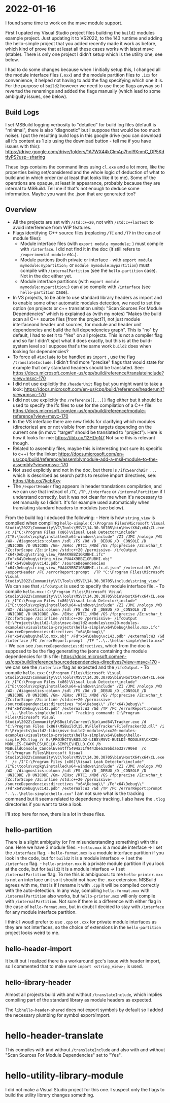 

# 2022-01-16

I found some time to work on the msvc module support.

First I upated my Visual Studio project files building the `build2` modules example project.
Just updating it to VS2022, to the 143 runtime and adding the hello-simple project that you added recently made it work as before, which kind of prove that at least all these cases works with latest msvc (stable). There is only one project I didn't setup which is the utility one, see below.

I had to do some changes because when I initially setup this, I changed all the module interface files (`.mxx`) and the module partition files to `.ixx` for convenience, it helped not having to add the flag specifying which one it is. For the purpose of `build2` however we need to use these flags anyway so I reverted the renamings and added the flags manually (which lead to some ambiguity issues, see below).

## Build Logs

I set MSBuild logging verbosity to "detailed" for build log files (default is "minimal", there is also "diagnostic" but I suppose that would be too much noise).
I put the resulting build logs in this google drive (you can download all it's content as 1 zip using the download button - tell me if you have issues with this):
    https://drive.google.com/drive/folders/1A7WX44kClmAp7hoI9XnmC_DP5KdtfyPS?usp=sharing

These logs contains the command lines using `cl.exe` and a lot more, like the properties being set/considered and the whole logic of deduction of what to build and in which order (or at least that looks like it to me). Some of the operations are opaque, at least in appearance, probably because they are internal to MSBuild.
Tell me if that's not enough to deduce some information. Maybe you want the .json that are generated too?

## Overview

- All the projects are set with `/std:c++20`, not with `/std:c++lastest` to avoid interference from WIP features.
- Flags identifying C++ source files (replacing `/TC` and `/TP` in the case of module files):
    - Module interface files (with `export module mymodule;` ) must compile with `/interface`. I did not find it in the doc (it still refers to `/experimental:module` etc.).
    - Module partions (both private or interface - with `export module mymodule:mypartition;` or `module mymodule:mypartition`) must compile with `/internalPartition` (see the `hello-partition` case). Not in the doc either yet.
    - Module interface partitions (with `export module mymodule:mypartition;`) can also compile with `/interface` (see `hello-partition` case).
- In VS projects, to be able to use standard library headers as import and to enable some other automatic modules detection, we need to set the option (on projects or c++ translation units):
    "Scan Sources For Module Dependencies" which is explained as (with my notes) "Makes the build scan all C++ source files [from the project?], not just module interfaceand header unit sources, for module and header unit dependencies and build the full dependencies graph".
    This is "no" by default, I had to set it to "Yes" on all projects. This is not a compiler flag and so far I didn't spot what it does exactly, but this is at the build-system level so I suppose that's the same work `build2` does when looking for dependencies?
- To force all `#include` to be handled as `import` , use the flag `/translateInclude`. I didn't find more "precise" flags that would state for example that only standard headers should be translated. See: https://docs.microsoft.com/en-us/cpp/build/reference/translateinclude?view=msvc-170
- I did not use explicitly the `/headerUnit` flag but you might want to take a look: https://docs.microsoft.com/en-us/cpp/build/reference/headerunit?view=msvc-170
- I did not use explicitly the `/reference[[...]]` flag either but it should be used to specify the ifc files to use for the compilation of a C++ file: https://docs.microsoft.com/en-us/cpp/build/reference/module-reference?view=msvc-170
- In the VS interface there are new fields for clarifying which modules (directories) are or not visible from other targets depending on the current one (in msvc "target" should be translated to "project"). Here is how it looks for me: https://ibb.co/12HDgN7  Not sure this is relevant though.
- Related to assembly files, maybe this is interesting (not sure its specific to c++) for the linker: https://docs.microsoft.com/en-us/cpp/build/reference/assemblymodule-add-a-msil-module-to-the-assembly?view=msvc-170
- Not used explicitly and not in the doc, but there is `/ifcSearchDir ...` which is described as search paths to resolve import directives, see: https://ibb.co/7kcbKxy
- The `/exportHeader` flag appears in header translations compilation, and we can use that instead of `/TC`, `/TP`, `/interface` or `/internalPartition` if I understand correctly, but it was not clear for me when it's necessary to set manually so I didn't. It's for example used automatically when translating standard headers to modules (see below).


From the build log I deduced the following:
    - Here is how `string_view` is compiled when compiling `hello-simple`:
        ```
        C:\Program Files\Microsoft Visual Studio\2022\Community\VC\Tools\MSVC\14.30.30705\bin\HostX64\x64\CL.exe /c /I"C:\Program Files (x86)\Visual Leak Detector\include" /I"E:\tools\vcpkg\installed\x64-windows\include" /ZI /JMC /nologo /W3 /WX- /diagnostics:column /sdl /FS /Od /D _DEBUG /D _CONSOLE /D _UNICODE /D UNICODE /Gm- /EHsc /RTC1 /MDd /GS /fp:precise /Zc:wchar_t /Zc:forScope /Zc:inline /std:c++20 /permissive- /ifcOutput "x64\Debug\string_view_PUA4X9BBZ1GRUBHI.ifc" /Fo"x64\Debug\string_view_PUA4X9BBZ1GRUBHI.obj" /Fd"x64\Debug\vc143.pdb" /sourceDependencies "x64\Debug\string_view_PUA4X9BBZ1GRUBHI.ifc.d.json" /external:W3 /Gd /exportHeader /FC /errorReport:prompt  /TP "C:\Program Files\Microsoft Visual Studio\2022\Community\VC\Tools\MSVC\14.30.30705\include\string_view"
        ```
        We can see that `/ifcOutput` is used to specify the module interface file.
    - To compile `hello.mxx` :
        ```
        C:\Program Files\Microsoft Visual Studio\2022\Community\VC\Tools\MSVC\14.30.30705\bin\HostX64\x64\CL.exe /c /I"C:\Program Files (x86)\Visual Leak Detector\include" /I"E:\tools\vcpkg\installed\x64-windows\include" /ZI /JMC /nologo /W3 /WX- /diagnostics:column /sdl /FS /Od /D _DEBUG /D _CONSOLE /D _UNICODE /D UNICODE /Gm- /EHsc /RTC1 /MDd /GS /fp:precise /Zc:wchar_t /Zc:forScope /Zc:inline /std:c++20 /permissive- /ifcOutput "E:\Projects\build2-libs\msvc-build2-modules\cxx20-modules-examples\visualstudio-projects\hello-simple\x64\Debug\hello.mxx.ifc" /sourceDependencies:directives "x64\Debug\\" /Fo"x64\Debug\hello.mxx.obj" /Fd"x64\Debug\vc143.pdb" /external:W3 /Gd /interface /FC /errorReport:prompt  /TP "..\..\hello-simple\hello.mxx"
        ```
        - We can see `/sourceDependencies:directives`, which from the doc is supposed to be the flag generating the jsons containing the module dependencies for this file: https://docs.microsoft.com/en-us/cpp/build/reference/sourcedependencies-directives?view=msvc-170
        - we can see the `/interface` flag as expected and the `/ifcOutput`.
    - To compile `hello.cxx`:
        ```
        C:\Program Files\Microsoft Visual Studio\2022\Community\VC\Tools\MSVC\14.30.30705\bin\HostX64\x64\CL.exe /c /I"C:\Program Files (x86)\Visual Leak Detector\include" /I"E:\tools\vcpkg\installed\x64-windows\include" /ZI /JMC /nologo /W3 /WX- /diagnostics:column /sdl /FS /Od /D _DEBUG /D _CONSOLE /D _UNICODE /D UNICODE /Gm- /EHsc /RTC1 /MDd /GS /fp:precise /Zc:wchar_t /Zc:forScope /Zc:inline /std:c++20 /permissive- /sourceDependencies:directives "x64\Debug\\" /Fo"x64\Debug\\" /Fd"x64\Debug\vc143.pdb" /external:W3 /Gd /TP /FC /errorReport:prompt "..\..\hello-simple\hello.cxx"
        Tracking command:
         C:\Program Files\Microsoft Visual Studio\2022\Community\MSBuild\Current\Bin\amd64\Tracker.exe /d "C:\Program Files (x86)\MSBuild\15.0\FileTracker\FileTracker32.dll" /i E:\Projects\build2-libs\msvc-build2-modules\cxx20-modules-examples\visualstudio-projects\hello-simple\x64\Debug\hello-simple_MD.tlog /r E:\PROJECTS\BUILD2-LIBS\MSVC-BUILD2-MODULES\CXX20-MODULES-EXAMPLES\HELLO-SIMPLE\HELLO.CXX /b MSBuildConsole_CancelEventff5494a31f9443bea386bda6327790e8  /c "C:\Program Files\Microsoft Visual Studio\2022\Community\VC\Tools\MSVC\14.30.30705\bin\HostX64\x64\CL.exe"  /c /I"C:\Program Files (x86)\Visual Leak Detector\include" /I"E:\tools\vcpkg\installed\x64-windows\include" /ZI /JMC /nologo /W3 /WX- /diagnostics:column /sdl /FS /Od /D _DEBUG /D _CONSOLE /D _UNICODE /D UNICODE /Gm- /EHsc /RTC1 /MDd /GS /fp:precise /Zc:wchar_t /Zc:forScope /Zc:inline /std:c++20 /permissive- /sourceDependencies:directives "x64\Debug\\" /Fo"x64\Debug\\" /Fd"x64\Debug\vc143.pdb" /external:W3 /Gd /TP /FC /errorReport:prompt "..\..\hello-simple\hello.cxx"
        ```
        I am not sure what is the tracking command but it seems related to dependency tracking. I also have the `.tlog` directories if you want to take a look.

I'll stop here for now, there is a lot in these files.

## hello-partition

There is a slight ambiguity (or I'm misunderstanding something) with this one.
Here we have 3 module files:
    - `hello.mxx` is a module interface -> I set the `/interface` flag.
    - `hello-format.mxx` is a module interface partition if you look in the code, but for `build2` it is a module interface -> I set the `/interface` flag.
    - `hello-printer.mxx` is a private module partition if you look at the code, but for `build2` it is a module interface -> I set `/internalPartition` flag.
To me this is ambiguous: to me `hello-printer.mxx` is not an interface unit so it should not have the `.mxx` extension. MSBuild agrees with me, that is if I rename it with `.cpp` it will be compiled correctly with the auto-detection.
In any way, compiling `hello-format.mxx` with `/internalPartition` also works, but `hello-printer.mxx` will only compile with `/internalPartition`.
Not sure if there is a difference with either flag in the case of `hello-format.mxx`, but in doubt I decided to stay with `/interface` for any module interface partition.

I think I woudl prefer to use `.cpp` or `.cxx` for private module interfaces as they are not interfaces, so the choice of extensions in the `hello-partition` project looks weird to me.


## hello-header-import

It built but I realized there is a workaround gcc's issue with header import, so I commented that to make sure `import <string_view>;` is used.

## hello-library-header

Almost all projects build with and without `/translateInclude`, which implies compiling part of the standard library as module headers as expected.

The `libhello-header-shared` does not export symbols by default so I added the necessary plumbing for symbol export/import.


# hello-header-translate

This compiles with and without `/translateInclude` and also with and without "Scan Sources For Module Dependencies" set to "Yes".

# hello-utility-library-module

I did not make a Visual Studio project for this one. I suspect only the flags to build the utility library changes something.


